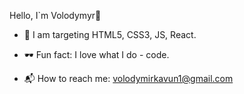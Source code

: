 Hello, I`m Volodymyr👋 

- 🧱 I am targeting HTML5, CSS3, JS, React.

- 🕶 Fun fact: I love what I do - code. 

- 📬 How to reach me: volodymirkavun1@gmail.com
